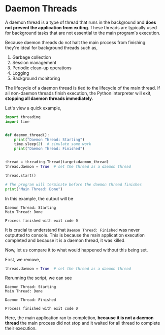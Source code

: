 # Daemon Threads

A daemon thread is a type of thread that runs in the background and **does not prevent the application from exiting**. These threads are typically used for background tasks that are not essential to the main program's execution.

Because daemon threads do not halt the main process from finishing they're ideal for background threads such as,

1. Garbage collection
2. Session management
3. Periodic clean-up operations
4. Logging
5. Background monitoring

The lifecycle of a daemon thread is tied to the lifecycle of the main thread. If all non-daemon threads finish execution, the Python interpreter will exit, **stopping all daemon threads immediately**.

Let's view a quick example,

```python
import threading
import time


def daemon_thread():
    print("Daemon Thread: Starting")
    time.sleep(2)  # simulate some work
    print("Daemon Thread: Finished")


thread = threading.Thread(target=daemon_thread)
thread.daemon = True  # set the thread as a daemon thread

thread.start()

# The program will terminate before the daemon thread finishes
print("Main Thread: Done")
```

In this example, the output will be

```
Daemon Thread: Starting
Main Thread: Done

Process finished with exit code 0
```

It is crucial to understand that `Daemon Thread: Finished` was never outputted to console. This is because the main application execution completed and because it is a daemon thread, it was killed.

Now, let us compare it to what would happened without this being set.

First, we remove,

```python
thread.daemon = True  # set the thread as a daemon thread
```

Rerunning the script, we can see

```
Daemon Thread: Starting
Main Thread: Done

Daemon Thread: Finished

Process finished with exit code 0
```

Here, the main application ran to completion, **because it is not a daemon thread** the main process did not stop and it waited for all thread to complete their execution.
